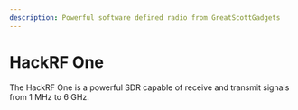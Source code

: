 ```yaml
---
description: Powerful software defined radio from GreatScottGadgets
---
```


# HackRF One

The HackRF One is a powerful SDR capable of receive and transmit signals from 1 MHz to 6 GHz.&#x20;
